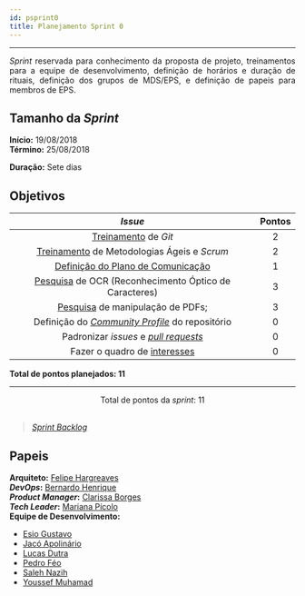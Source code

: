 ```yaml
---
id: psprint0
title: Planejamento Sprint 0 
---
```


***

<p align="justify"> 
<i>Sprint</i> reservada para conhecimento da proposta de projeto, treinamentos para a equipe de desenvolvimento, definição de horários e duração de rituais, definição dos grupos de MDS/EPS, e definição de papeis para membros de EPS.</p>

## Tamanho da _Sprint_      
**Início:** 19/08/2018   
**Término:** 25/08/2018   

**Duração:** Sete dias   


## Objetivos    

|     _Issue_      |    Pontos   |
|:--------------:|:---------:|
|[Treinamento](https://github.com/fga-eps-mds/Kalkuli/issues/2) de _Git_| 2 |
|[Treinamento](https://github.com/fga-eps-mds/Kalkuli/issues/1) de Metodologias Ágeis e _Scrum_ | 2 |
| [Definição do Plano de Comunicação](https://github.com/fga-eps-mds/Kalkuli/issues/3)   |  1  |
| [Pesquisa](https://github.com/fga-eps-mds/Kalkuli/issues/13) de OCR (Reconhecimento Óptico de Caracteres) | 3 |
| [Pesquisa](https://github.com/fga-eps-mds/Kalkuli/issues/14) de manipulação de PDFs;   |  3  |
|  Definição do [_Community Profile_](https://github.com/fga-eps-mds/Kalkuli/community) do repositório  | 0 |
|  Padronizar _issues_ e [_pull requests_](https://github.com/fga-eps-mds/Kalkuli/pull/25)  |  0  |
|  Fazer o quadro de [interesses](https://github.com/fga-eps-mds/Kalkuli/issues/4) |  0  |

<b>Total de pontos planejados: 11</b>  

***

<div style="text-align: center"> Total de pontos da <i>sprint</i>: 11 </div> <br>

> [_Sprint_ _Backlog_](https://github.com/fga-eps-mds/Kalkuli/milestone/1)   


## Papeis

**Arquiteto:** [Felipe Hargreaves](https://github.com/Hargre)   
**_DevOps_:** [Bernardo Henrique](https://github.com/bernardohrl)  
**_Product Manager_:** [Clarissa Borges](https://github.com/clarissalimab)    
**_Tech Leader_:** [Mariana Pícolo](https://github.com/MarianaPicolo)   
**Equipe de Desenvolvimento:** 
- [Esio Gustavo](https://github.com/EsioFreitas)   
- [Jacó Apolinário](https://github.com/Jacoapolinario)   
- [Lucas Dutra](https://github.com/lucasdutraf)   
- [Pedro Féo](https://github.com/Phe0)   
- [Saleh Nazih](https://github.com/devsalula)
- [Youssef Muhamad](https://github.com/youssef-md)   



